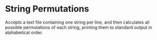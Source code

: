 # String Permutations

Accepts a text file containing one string per line, and then calculates all possible permutations of each string, printing them to standard output in alphabetical order.